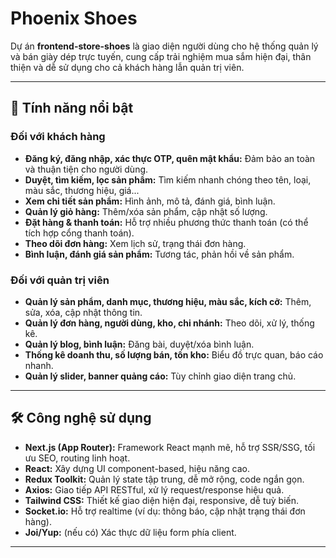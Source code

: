 # Phoenix Shoes

Dự án **frontend-store-shoes** là giao diện người dùng cho hệ thống quản lý và bán giày dép trực tuyến, cung cấp trải nghiệm mua sắm hiện đại, thân thiện và dễ sử dụng cho cả khách hàng lẫn quản trị viên.

---

## 🚀 Tính năng nổi bật

### Đối với khách hàng

- **Đăng ký, đăng nhập, xác thực OTP, quên mật khẩu:** Đảm bảo an toàn và thuận tiện cho người dùng.
- **Duyệt, tìm kiếm, lọc sản phẩm:** Tìm kiếm nhanh chóng theo tên, loại, màu sắc, thương hiệu, giá...
- **Xem chi tiết sản phẩm:** Hình ảnh, mô tả, đánh giá, bình luận.
- **Quản lý giỏ hàng:** Thêm/xóa sản phẩm, cập nhật số lượng.
- **Đặt hàng & thanh toán:** Hỗ trợ nhiều phương thức thanh toán (có thể tích hợp cổng thanh toán).
- **Theo dõi đơn hàng:** Xem lịch sử, trạng thái đơn hàng.
- **Bình luận, đánh giá sản phẩm:** Tương tác, phản hồi về sản phẩm.

### Đối với quản trị viên

- **Quản lý sản phẩm, danh mục, thương hiệu, màu sắc, kích cỡ:** Thêm, sửa, xóa, cập nhật thông tin.
- **Quản lý đơn hàng, người dùng, kho, chi nhánh:** Theo dõi, xử lý, thống kê.
- **Quản lý blog, bình luận:** Đăng bài, duyệt/xóa bình luận.
- **Thống kê doanh thu, số lượng bán, tồn kho:** Biểu đồ trực quan, báo cáo nhanh.
- **Quản lý slider, banner quảng cáo:** Tùy chỉnh giao diện trang chủ.

---

## 🛠️ Công nghệ sử dụng

- **Next.js (App Router):** Framework React mạnh mẽ, hỗ trợ SSR/SSG, tối ưu SEO, routing linh hoạt.
- **React:** Xây dựng UI component-based, hiệu năng cao.
- **Redux Toolkit:** Quản lý state tập trung, dễ mở rộng, code ngắn gọn.
- **Axios:** Giao tiếp API RESTful, xử lý request/response hiệu quả.
- **Tailwind CSS:** Thiết kế giao diện hiện đại, responsive, dễ tuỳ biến.
- **Socket.io:** Hỗ trợ realtime (ví dụ: thông báo, cập nhật trạng thái đơn hàng).
- **Joi/Yup:** (nếu có) Xác thực dữ liệu form phía client.

---
